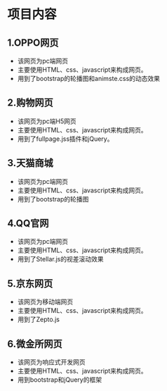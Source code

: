 # 项目内容

## 1.OPPO网页

- 该网页为pc端网页
- 主要使用HTML、css、javascript来构成网页。
- 用到了bootstrap的轮播图和animste.css的动态效果



## 2.购物网页

- 该网页为pc端H5网页
- 主要使用HTML、css、javascript来构成网页。
- 用到了fullpage.jss插件和jQuery。



## 3.天猫商城

- 该网页为pc端网页
- 主要使用HTML、css、javascript来构成网页。
- 用到了bootstrap的轮播图



## 4.QQ官网

- 该网页为pc端网页
- 主要使用HTML、css、javascript来构成网页。
- 用到了Stellar.js的视差滚动效果



## 5.京东网页

- 该网页为移动端网页
- 主要使用HTML、css、javascript来构成网页。
- 用到了Zepto.js



## 6.微金所网页

- 该网页为响应式开发网页
- 主要使用HTML、css、javascript来构成网页。
- 用到bootstrap和jQuery的框架